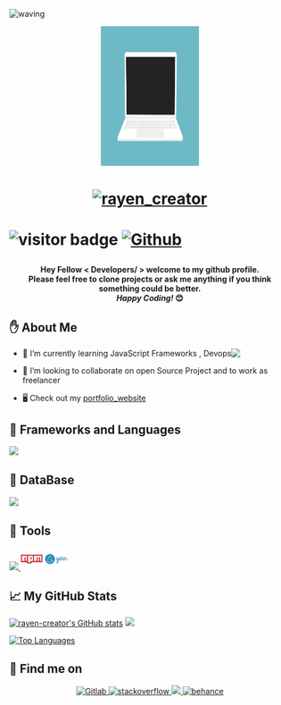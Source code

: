  ![waving](https://capsule-render.vercel.app/api?type=waving&height=90&color=gradient)
<p align="center">
 
  <img src="https://github.com/rayen-creator/rayen-creator/blob/main/code.gif" width="35%" height="250px">
</p>
<h1 align="center">
<a href="https://github.com/rayen_creator">
    <img src="https://readme-typing-svg.herokuapp.com/?font=Caveat&size=36&color=157DEC&center=true&vCenter=true&lines=Hey+there%2C+I%27m+Rayen;Developer" alt="rayen_creator" /></a>
<h1/> 

![visitor badge](https://visitor-badge.glitch.me/badge?page_id=rayen-creator.visitor-badge)
[![Github](https://img.shields.io/github/followers/rayen-creator?label=Follow&style=social)](https://github.com/rayen-creator)

<h4 align="center">
Hey Fellow < Developers/ > welcome to my github profile. <br>
Please feel free to clone projects or ask me anything if you think something could be better. <br>
<i>Happy Coding!</i> 😊
</h4> 

## :hand: About Me 

<!-- <img width="55%" align="right" alt="Github" src="https://raw.githubusercontent.com/onimur/.github/master/.resources/git-header.svg" /> -->
<img width="21%" align="right" src="https://github.com/mayankchaudhary26/Cool-Readme-ideas/blob/master/data/night%20code.gif" />

<!--- 🔭 I’m currently studying at ESPRIT Higher School of Engineering-->
  
- 🌱 I’m currently learning JavaScript Frameworks , Devops 
  
- 👯 I’m looking to collaborate on open Source Project and to work as freelancer
  
- 🖥 Check out my  <a href="https://rayen-creator.github.io/my-portfolio/" target="_blank"> portfolio_website </a>
  

## 🚀 Frameworks and Languages

<a href="https://skillicons.dev">
    <img src="https://skillicons.dev/icons?i=html,css,sass,tailwindcss,bootstrap,angular,react,express,nodejs,nestjs,ts,js,spring," />
  </a>
</p>


## :closed_book: DataBase
<p>
<a href="https://skillicons.dev">
    <img src="https://skillicons.dev/icons?i=mysql,sqlite,mongodb,postgres" />
  </a>
<p>

## :wrench: Tools

<p>

 <a href="https://skillicons.dev">
    <img src="https://skillicons.dev/icons?i=vscode,idea,gitlab,github,git,maven,graphql,postman,linux,vite,docker,jenkins,grafana,rxjs" />
  </a>
  <img src="https://github.com/devicons/devicon/blob/master/icons/npm/npm-original-wordmark.svg" alt="npm" width="40" height="40"/>
  <img src="https://github.com/devicons/devicon/blob/master/icons/yarn/yarn-original-wordmark.svg" alt="yarn" width="40" height="40"/>
<p>

## :chart_with_upwards_trend: My GitHub Stats
   
 <a href="https://github.com/rayen-creator"><img src="https://github-readme-stats.vercel.app/api?username=rayen-creator&show_icons=true&hide=&count_private=true&title_color=0891b2&text_color=ffffff&icon_color=0891b2&bg_color=1c1917&hide_border=true&show_icons=true" alt="rayen-creator's GitHub stats" /></a> <a href="http://www.github.com/rayen-creator"><img src="https://github-readme-streak-stats.herokuapp.com/?user=rayen-creator&stroke=ffffff&background=1c1917&ring=0891b2&fire=0891b2&currStreakNum=ffffff&currStreakLabel=0891b2&sideNums=ffffff&sideLabels=ffffff&dates=ffffff&hide_border=true" /></a>
 
   <a href="https://github.com/rayen-creator" align="left">
      <img src="https://github-readme-stats.vercel.app/api/top-langs/?username=rayen-creator&langs_count=10&title_color=0891b2&text_color=ffffff&icon_color=0891b2&bg_color=1c1917&hide_border=true&locale=en&custom_title=Top%20%Languages" alt="Top Languages" />
   </a>

## :mag_right: Find me on

<div align="center">
  <a href="https://gitlab.com/Rayen_Oueslati26" target="_blank">
   <img alt="Gitlab" src="https://img.shields.io/badge/GitLab-330F63?style=for-the-badge&logo=gitlab&logoColor=white" />
</a>
   <a href="https://stackoverflow.com/users/13732946/rayen-oueslati">
   <img alt="stackoverflow" src="https://img.shields.io/badge/Stack_Overflow-FE7A16?style=for-the-badge&logo=stack-overflow&logoColor=white" />
</a>
<a href="https://www.linkedin.com/in/rayen-oueslati-72a55b1b0/">
   <img src="https://img.shields.io/badge/LinkedIn-0077B5?style=for-the-badge&logo=linkedin&logoColor=white"/>
</a>
 <a href="https://www.behance.net/rayenoueslati">
   <img alt="behance" src="https://img.shields.io/badge/Behance-0054F7?style=for-the-badge&logo=behance&logoColor=white" />
</a>

</div>


<!--
Full-Stack+Web+Developer
**rayen-creator/rayen-creator** is a ✨ _special_ ✨ repository because its `README.md` (this file) appears on your GitHub profile.

Here are some ideas to get you started:
<a href="https://reactjs.org/" target="_blank"> 
<img src="https://raw.githubusercontent.com/devicons/devicon/master/icons/react/react-original-wordmark.svg" alt="react" width="40" height="40"/> 
</a>
<a href="https://firebase.google.com/" target="_blank">
    <img src="https://www.vectorlogo.zone/logos/firebase/firebase-icon.svg" alt="firebase" width="40" height="40"/>
</a>
- 🔭 I’m currently working on ...
- 🌱 I’m currently learning ...
- 👯 I’m looking to collaborate on ...
- 🤔 I’m looking for help with ...
- 💬 Ask me about ...
- 📫 How to reach me: ...
- 😄 Pronouns: ...
- ⚡ Fun fact: ...
-->
